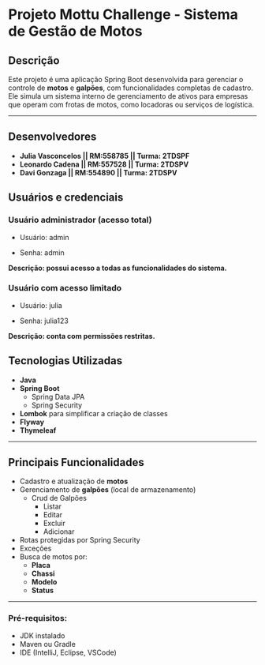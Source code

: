 # Projeto Mottu Challenge - Sistema de Gestão de Motos

##  Descrição

Este projeto é uma aplicação Spring Boot desenvolvida para gerenciar o controle de **motos** e **galpões**, com funcionalidades completas de cadastro.
Ele simula um sistema interno de gerenciamento de ativos para empresas que operam com frotas de motos, como locadoras ou serviços de logística.

---
## Desenvolvedores
- **Julia Vasconcelos || RM:558785 || Turma: 2TDSPF**
- **Leonardo Cadena || RM:557528 || Turma: 2TDSPV**
- **Davi Gonzaga || RM:554890 || Turma: 2TDSPV**

## Usuários e credenciais 
### Usuário administrador (acesso total)

- Usuário: admin

- Senha: admin

**Descrição: possui acesso a todas as funcionalidades do sistema.**

### Usuário com acesso limitado

- Usuário: julia

- Senha: julia123

**Descrição: conta com permissões restritas.**

## Tecnologias Utilizadas

- **Java**
- **Spring Boot**
  - Spring Data JPA
  - Spring Security
- **Lombok** para simplificar a criação de classes
- **Flyway**
- **Thymeleaf**


---

##  Principais Funcionalidades

- Cadastro e atualização de **motos**
- Gerenciamento de **galpões** (local de armazenamento)
     - Crud de Galpões
        - Listar 
        - Editar
        - Excluir
        - Adicionar
- Rotas protegidas por Spring Security
- Exceções
- Busca de motos por:
  - **Placa**
  - **Chassi**
  - **Modelo**
  - **Status**
  

---


### Pré-requisitos:
- JDK instalado
- Maven ou Gradle
- IDE (IntelliJ, Eclipse, VSCode)

